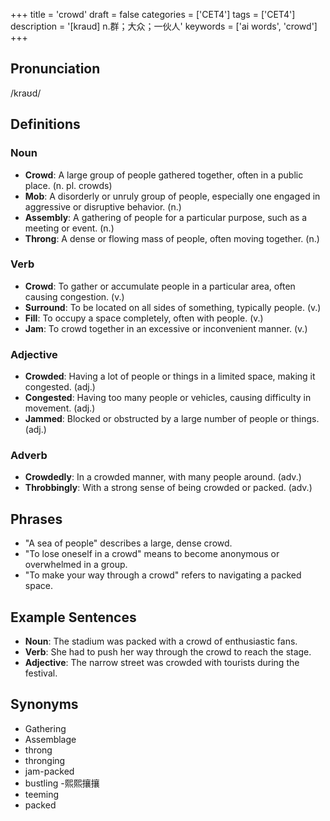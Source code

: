 +++
title = 'crowd'
draft = false
categories = ['CET4']
tags = ['CET4']
description = '[kraud] n.群；大众；一伙人'
keywords = ['ai words', 'crowd']
+++

## Pronunciation
/kraʊd/

## Definitions
### Noun
- **Crowd**: A large group of people gathered together, often in a public place. (n. pl. crowds)
- **Mob**: A disorderly or unruly group of people, especially one engaged in aggressive or disruptive behavior. (n.)
- **Assembly**: A gathering of people for a particular purpose, such as a meeting or event. (n.)
- **Throng**: A dense or flowing mass of people, often moving together. (n.)

### Verb
- **Crowd**: To gather or accumulate people in a particular area, often causing congestion. (v.)
- **Surround**: To be located on all sides of something, typically people. (v.)
- **Fill**: To occupy a space completely, often with people. (v.)
- **Jam**: To crowd together in an excessive or inconvenient manner. (v.)

### Adjective
- **Crowded**: Having a lot of people or things in a limited space, making it congested. (adj.)
- **Congested**: Having too many people or vehicles, causing difficulty in movement. (adj.)
- **Jammed**: Blocked or obstructed by a large number of people or things. (adj.)

### Adverb
- **Crowdedly**: In a crowded manner, with many people around. (adv.)
- **Throbbingly**: With a strong sense of being crowded or packed. (adv.)

## Phrases
- "A sea of people" describes a large, dense crowd.
- "To lose oneself in a crowd" means to become anonymous or overwhelmed in a group.
- "To make your way through a crowd" refers to navigating a packed space.

## Example Sentences
- **Noun**: The stadium was packed with a crowd of enthusiastic fans.
- **Verb**: She had to push her way through the crowd to reach the stage.
- **Adjective**: The narrow street was crowded with tourists during the festival.

## Synonyms
- Gathering
- Assemblage
- throng
- thronging
- jam-packed
- bustling
-熙熙攘攘
- teeming
- packed
